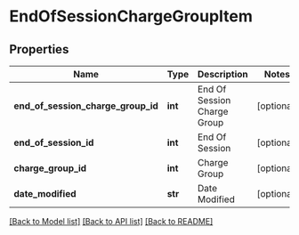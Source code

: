 # EndOfSessionChargeGroupItem

## Properties
Name | Type | Description | Notes
------------ | ------------- | ------------- | -------------
**end_of_session_charge_group_id** | **int** | End Of Session Charge Group | [optional] 
**end_of_session_id** | **int** | End Of Session | [optional] 
**charge_group_id** | **int** | Charge Group | [optional] 
**date_modified** | **str** | Date Modified | [optional] 

[[Back to Model list]](../README.md#documentation-for-models) [[Back to API list]](../README.md#documentation-for-api-endpoints) [[Back to README]](../README.md)


